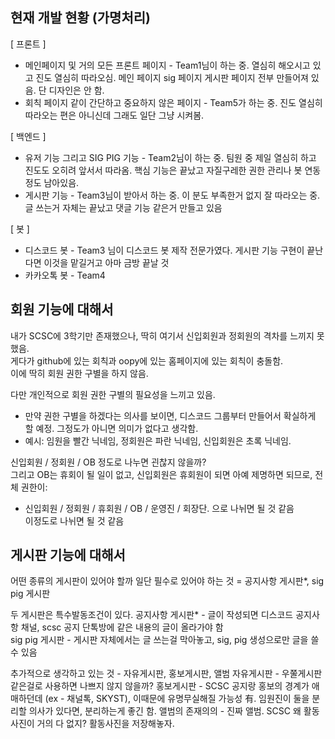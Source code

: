 ## 현재 개발 현황 (가명처리)

[ 프론트 ]
- 메인페이지 및 거의 모든 프론트 페이지 - Team1님이 하는 중. 열심히 해오시고 있고 진도 열심히 따라오심. 메인 페이지 sig 페이지 게시판 페이지 전부 만들어져 있음. 단 디자인은 안 함.
- 회칙 페이지 같이 간단하고 중요하지 않은 페이지 - Team5가 하는 중. 진도 열심히 따라오는 편은 아니신데 그래도 일단 그냥 시켜봄.

[ 백엔드 ]
- 유저 기능 그리고 SIG PIG 기능 - Team2님이 하는 중. 팀원 중 제일 열심히 하고 진도도 오히려 앞서서 따라옴. 핵심 기능은 끝났고 자질구레한 권한 관리나 봇 연동 정도 남아있음.
- 게시판 기능 - Team3님이 받아서 하는 중. 이 분도 부족한거 없지 잘 따라오는 중. 글 쓰는거 자체는 끝났고 댓글 기능 같은거 만들고 있음 

[ 봇 ]
- 디스코드 봇 - Team3 님이 디스코드 봇 제작 전문가였다. 게시판 기능 구현이 끝난다면 이것을 맡길거고 아마 금방 끝날 것
- 카카오톡 봇 - Team4

## 회원 기능에 대해서

내가 SCSC에 3학기만 존재했으나, 딱히 여기서 신입회원과 정회원의 격차를 느끼지 못했음.    
게다가 github에 있는 회칙과 oopy에 있는 홈페이지에 있는 회칙이 충돌함.  
이에 딱히 회원 권한 구별을 하지 않음.

다만 개인적으로 회원 권한 구별의 필요성을 느끼고 있음.    
- 만약 권한 구별을 하겠다는 의사를 보이면, 디스코드 그룹부터 만들어서 확실하게 할 예정. 그정도가 아니면 의미가 없다고 생각함.    
- 예시: 임원을 빨간 닉네임, 정회원은 파란 닉네임, 신입회원은 초록 닉네임. 

신입회원 / 정회원 / OB 정도로 나누면 괸찮지 않을까?  
그리고 OB는 휴회이 될 일이 없고, 신입회원은 휴회원이 되면 아예 제명하면 되므로, 전체 권한이:  
- 신입회원 / 정회원 / 휴회원 / OB / 운영진 / 회장단. 으로 나뉘면 될 것 같음  
이정도로 나뉘면 될 것 같음

## 게시판 기능에 대해서

어떤 종류의 게시판이 있어야 할까
일단 필수로 있어야 하는 것 = 공지사항 게시판*, sig pig 게시판

두 게시판은 특수발동조건이 있다.
공지사항 게시판* - 글이 작성되면 디스코드 공지사항 채널, scsc 공지 단톡방에 같은 내용의 글이 올라가야 함  
sig pig 게시판 - 게시판 자체에서는 글 쓰는걸 막아놓고, sig, pig 생성으로만 글을 쓸 수 있음  

추가적으로 생각하고 있는 것 - 자유게시판, 홍보게시판, 앨범
자유게시판 - 우쭐게시판 같은걸로 사용하면 나쁘지 않지 않을까?
홍보게시판 - SCSC 공지랑 홍보의 경계가 애매하던데 (ex - 채널톡, SKYST), 이때문에 유명무실해질 가능성 有. 임원진이 둘을 분리할 의사가 있다면, 분리하는게 좋긴 함.
앨범의 존재의의 - 진짜 앨범. SCSC 왜 활동사진이 거의 다 없지? 활동사진을 저장해놓자.
